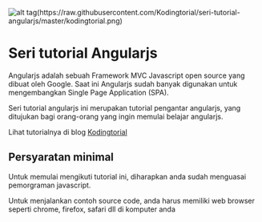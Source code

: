 ![alt tag(https://raw.githubusercontent.com/Kodingtorial/seri-tutorial-angularjs/master/kodingtorial.png)](http://www.kodingtorial.com)

# Seri tutorial Angularjs
Angularjs adalah sebuah Framework MVC Javascript open source yang dibuat oleh Google. Saat ini Angularjs sudah banyak digunakan untuk mengembangkan Single Page Application (SPA). 

Seri tutorial angularjs ini merupakan tutorial pengantar angularjs, yang ditujukan bagi orang-orang yang ingin memulai belajar angularjs.

Lihat tutorialnya di blog [Kodingtorial]

## Persyaratan minimal

Untuk memulai mengikuti tutorial ini, diharapkan anda sudah menguasai pemorgraman javascript.

Untuk menjalankan contoh source code, anda harus memiliki web browser seperti chrome, firefox, safari dll di komputer anda


[Kodingtorial]: <http://www.kodingtorial.com>